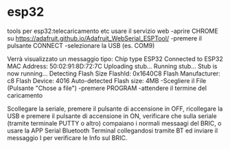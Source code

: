 # esp32
tools per esp32:telecaricamento etc
usare il servizio web
-aprire CHROME  su https://adafruit.github.io/Adafruit_WebSerial_ESPTool/
-premere il pulsante CONNECT
-selezionare la USB  (es. COM9)

Verrà visualizzato un messaggio tipo:
Chip type ESP32
Connected to ESP32
MAC Address: 50:02:91:8D:72:7C
Uploading stub...
Running stub...
Stub is now running...
Detecting Flash Size
FlashId: 0x1640C8
Flash Manufacturer: c8
Flash Device: 4016
Auto-detected Flash size: 4MB
-Scegliere il File (Pulsante "Chose a file")
-premere PROGRAM
-attendere il termine del caricamento

Scollegare la seriale, premere il pulsante di accensione in OFF, ricollegare la USB e premere il pulsante di accensione in ON, verificare che sulla seriale (tramite terminale PUTTY o altro) compaiano i normali messaagi
del BRIC, o usare la APP Serial Bluetooth Terminal collegandosi tramite BT ed inviare il messaggio I per verificare le Info sul BRIC.
